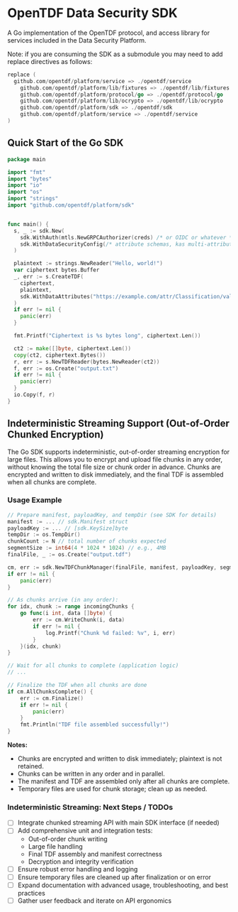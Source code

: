 # OpenTDF Data Security SDK

A Go implementation of the OpenTDF protocol, and access library for services
included in the Data Security Platform.

Note: if you are consuming the SDK as a submodule you may need to add replace directives as follows:

```go
replace (
  github.com/opentdf/platform/service => ./opentdf/service
	github.com/opentdf/platform/lib/fixtures => ./opentdf/lib/fixtures
	github.com/opentdf/platform/protocol/go => ./opentdf/protocol/go
	github.com/opentdf/platform/lib/ocrypto => ./opentdf/lib/ocrypto
	github.com/opentdf/platform/sdk => ./opentdf/sdk
	github.com/opentdf/platform/service => ./opentdf/service
)
```

## Quick Start of the Go SDK

```go
package main

import "fmt"
import "bytes"
import "io"
import "os"
import "strings"
import "github.com/opentdf/platform/sdk"


func main() {
  s, _ := sdk.New(
    sdk.WithAuth(mtls.NewGRPCAuthorizer(creds) /* or OIDC or whatever */),
    sdk.WithDataSecurityConfig(/* attribute schemas, kas multi-attribute mapping */),
  )

  plaintext := strings.NewReader("Hello, world!")
  var ciphertext bytes.Buffer
  _, err := s.CreateTDF(
    ciphertext,
    plaintext,
    sdk.WithDataAttributes("https://example.com/attr/Classification/value/Open"),
  )
  if err != nil {
    panic(err)
  }

  fmt.Printf("Ciphertext is %s bytes long", ciphertext.Len())

  ct2 := make([]byte, ciphertext.Len())
  copy(ct2, ciphertext.Bytes())
  r, err := s.NewTDFReader(bytes.NewReader(ct2))
  f, err := os.Create("output.txt")
  if err != nil {
    panic(err)
  }
  io.Copy(f, r)
}
```

## Indeterministic Streaming Support (Out-of-Order Chunked Encryption)

The Go SDK supports indeterministic, out-of-order streaming encryption for large files. This allows you to encrypt and upload file chunks in any order, without knowing the total file size or chunk order in advance. Chunks are encrypted and written to disk immediately, and the final TDF is assembled when all chunks are complete.

### Usage Example

```go
// Prepare manifest, payloadKey, and tempDir (see SDK for details)
manifest := ... // sdk.Manifest struct
payloadKey := ... // [sdk.KeySize]byte
tempDir := os.TempDir()
chunkCount := N // total number of chunks expected
segmentSize := int64(4 * 1024 * 1024) // e.g., 4MB
finalFile, _ := os.Create("output.tdf")

cm, err := sdk.NewTDFChunkManager(finalFile, manifest, payloadKey, segmentSize, chunkCount, tempDir)
if err != nil {
    panic(err)
}

// As chunks arrive (in any order):
for idx, chunk := range incomingChunks {
    go func(i int, data []byte) {
        err := cm.WriteChunk(i, data)
        if err != nil {
            log.Printf("Chunk %d failed: %v", i, err)
        }
    }(idx, chunk)
}

// Wait for all chunks to complete (application logic)
// ...

// Finalize the TDF when all chunks are done
if cm.AllChunksComplete() {
    err := cm.Finalize()
    if err != nil {
        panic(err)
    }
    fmt.Println("TDF file assembled successfully!")
}
```

**Notes:**
- Chunks are encrypted and written to disk immediately; plaintext is not retained.
- Chunks can be written in any order and in parallel.
- The manifest and TDF are assembled only after all chunks are complete.
- Temporary files are used for chunk storage; clean up as needed.

### Indeterministic Streaming: Next Steps / TODOs

- [ ] Integrate chunked streaming API with main SDK interface (if needed)
- [ ] Add comprehensive unit and integration tests:
    - Out-of-order chunk writing
    - Large file handling
    - Final TDF assembly and manifest correctness
    - Decryption and integrity verification
- [ ] Ensure robust error handling and logging
- [ ] Ensure temporary files are cleaned up after finalization or on error
- [ ] Expand documentation with advanced usage, troubleshooting, and best practices
- [ ] Gather user feedback and iterate on API ergonomics
